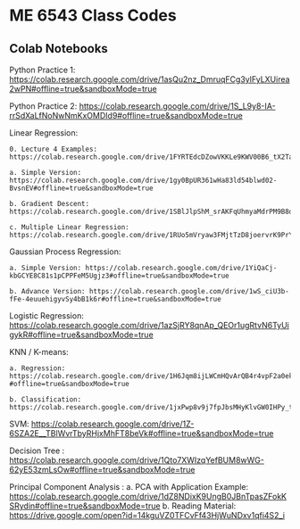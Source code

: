 # ME 6543 Class Codes

## Colab Notebooks
Python Practice 1: https://colab.research.google.com/drive/1asQu2nz_DmruqFCg3ylFyLXUirea2wPN#offline=true&sandboxMode=true

Python Practice 2: https://colab.research.google.com/drive/1S_L9y8-IA-rrSdXaLfNoNwNmKxOMDId9#offline=true&sandboxMode=true

Linear Regression:

	0. Lecture 4 Examples: https://colab.research.google.com/drive/1FYRTEdcDZowVKKLe9KWV00B6_tX2TaBC#offline=true&sandboxMode=true
	
	a. Simple Version: https://colab.research.google.com/drive/1gy0BpUR361wHa83ld54blwd02-BvsnEV#offline=true&sandboxMode=true
	
	b. Gradient Descent: https://colab.research.google.com/drive/1SBlJlpShM_srAKFqUhmyaMdrPM9B8qdn#offline=true&sandboxMode=true
	
	c. Multiple Linear Regression: https://colab.research.google.com/drive/1RUo5mVryaw3FMjtTzD8joervrK9PrYFZ#offline=true&sandboxMode=true


Gaussian Process Regression:

	a. Simple Version: https://colab.research.google.com/drive/1YiQaCj-kbGCYE8C81s1pCPPFeM5Ugjz3#offline=true&sandboxMode=true
	
	b. Advance Version: https://colab.research.google.com/drive/1wS_ciU3b-fFe-4euuehigyvSy4bB1k6r#offline=true&sandboxMode=true
	

Logistic Regression: https://colab.research.google.com/drive/1azSjRY8qnAp_QEOr1ugRtvN6TyUigykR#offline=true&sandboxMode=true


KNN / K-means:

	a. Regression: https://colab.research.google.com/drive/1H6Jqm8ijLWCmHQvArQB4r4vpF2a0eka-#offline=true&sandboxMode=true
	
	b. Classification: https://colab.research.google.com/drive/1jxPwp8v9j7fpJbsMHyKlvGW0IHPy_t2U#offline=true&sandboxMode=true


SVM: https://colab.research.google.com/drive/1Z-6SZA2E__TBlWvrTbyRHjxMhFT8beVk#offline=true&sandboxMode=true


Decision Tree : https://colab.research.google.com/drive/1Qto7XWIzqYefBUM8wWG-62yE53zmLsOw#offline=true&sandboxMode=true


Principal Component Analysis : 
	a. PCA with Application Example: https://colab.research.google.com/drive/1dZ8NDixK9UngB0JBnTpasZFokKSRydin#offline=true&sandboxMode=true
	b. Reading Material: https://drive.google.com/open?id=14kguVZ0TFCvFf43HjWuNDxv1qfi4S2_i

